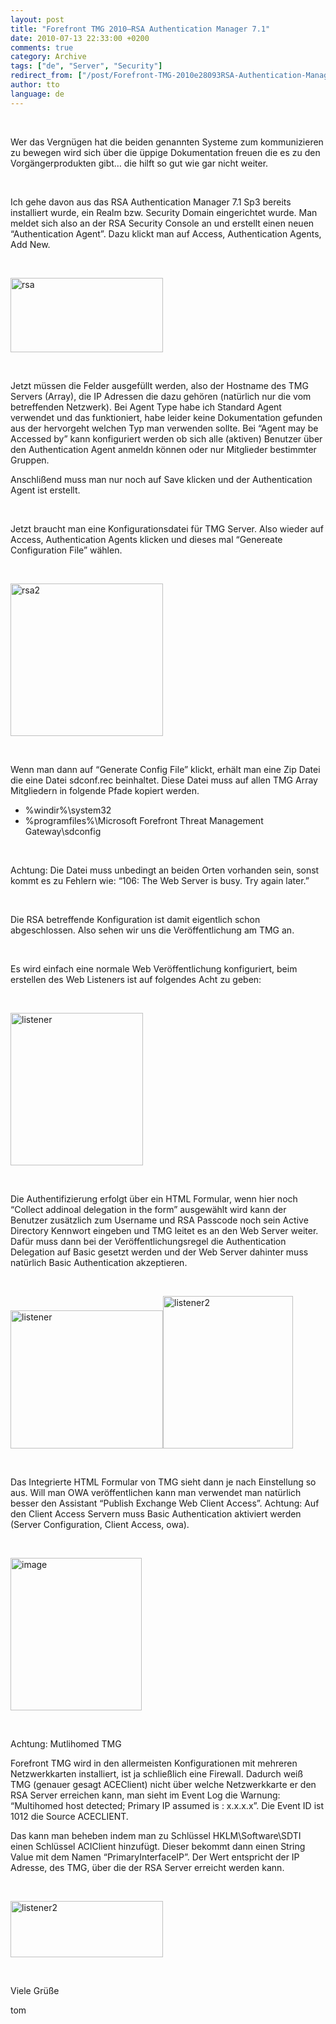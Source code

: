 ```yaml
---
layout: post
title: "Forefront TMG 2010–RSA Authentication Manager 7.1"
date: 2010-07-13 22:33:00 +0200
comments: true
category: Archive
tags: ["de", "Server", "Security"]
redirect_from: ["/post/Forefront-TMG-2010e28093RSA-Authentication-Manager-71", "/post/forefront-tmg-2010e28093rsa-authentication-manager-71"]
author: tto
language: de
---
```

<!-- more -->
<p>&nbsp;</p>
<p>Wer das Vergn&uuml;gen hat die beiden genannten Systeme zum kommunizieren zu bewegen wird sich &uuml;ber die &uuml;ppige Dokumentation freuen die es zu den Vorg&auml;ngerprodukten gibt&hellip; die&nbsp;hilft so gut wie gar nicht weiter.</p>
<p>&nbsp;</p>
<p>Ich gehe davon aus das RSA Authentication Manager 7.1 Sp3 bereits installiert wurde, ein Realm bzw. Security Domain eingerichtet wurde. Man meldet sich also an der RSA Security Console an und erstellt einen neuen &ldquo;Authentication Agent&rdquo;. Dazu klickt man auf Access, Authentication Agents, Add New.</p>
<p>&nbsp;</p>
<p><a href="/assets/archive/rsa.jpg"><img class="wlDisabledImage" style="display: inline; border-width: 0px;" title="rsa" src="/assets/archive/rsa_thumb.jpg" alt="rsa" width="244" height="119" border="0" /></a></p>
<p>&nbsp;</p>
<p>Jetzt m&uuml;ssen die Felder ausgef&uuml;llt werden, also der Hostname des TMG Servers (Array), die IP Adressen die dazu geh&ouml;ren (nat&uuml;rlich nur die vom betreffenden Netzwerk). Bei Agent Type habe ich Standard Agent verwendet und das funktioniert, habe leider keine Dokumentation gefunden aus der hervorgeht welchen Typ man verwenden sollte. Bei &ldquo;Agent may be Accessed by&rdquo; kann konfiguriert werden ob sich alle (aktiven) Benutzer &uuml;ber den Authentication Agent anmeldn k&ouml;nnen oder nur Mitglieder bestimmter Gruppen.</p>
<p>Anschli&szlig;end muss man nur noch auf Save klicken und der Authentication Agent ist erstellt.</p>
<p>&nbsp;</p>
<p>Jetzt braucht man eine Konfigurationsdatei f&uuml;r TMG Server. Also wieder auf Access, Authentication Agents klicken und dieses mal &ldquo;Genereate Configuration File&rdquo; w&auml;hlen.</p>
<p>&nbsp;</p>
<p><a href="/assets/archive/rsa2.jpg"><img class="wlDisabledImage" style="display: inline; border-width: 0px;" title="rsa2" src="/assets/archive/rsa2_thumb.jpg" alt="rsa2" width="244" height="244" border="0" /></a></p>
<p>&nbsp;</p>
<p>Wenn man dann auf &ldquo;Generate Config File&rdquo; klickt, erh&auml;lt man eine Zip Datei die eine Datei sdconf.rec beinhaltet. Diese Datei muss auf allen TMG Array Mitgliedern in folgende Pfade kopiert werden.</p>
<ul>
<li>%windir%\system32</li>
<li>%programfiles%\Microsoft Forefront Threat Management Gateway\sdconfig</li>
</ul>
<p>&nbsp;</p>
<p>Achtung: Die Datei muss unbedingt an beiden Orten vorhanden sein, sonst kommt es zu Fehlern wie: &ldquo;106: The Web Server is busy. Try again later.&rdquo;</p>
<p>&nbsp;</p>
<p>Die RSA betreffende Konfiguration ist damit eigentlich schon abgeschlossen. Also sehen wir uns die Ver&ouml;ffentlichung am TMG an.</p>
<p>&nbsp;</p>
<p>Es wird einfach eine normale Web Ver&ouml;ffentlichung konfiguriert, beim erstellen des Web Listeners ist auf folgendes Acht zu geben:</p>
<p>&nbsp;</p>
<p><a href="/assets/archive/listener.jpg"><img class="wlDisabledImage" style="display: inline; border-width: 0px;" title="listener" src="/assets/archive/listener_thumb.jpg" alt="listener" width="212" height="244" border="0" /></a></p>
<p>&nbsp;</p>
<p>Die Authentifizierung erfolgt &uuml;ber ein HTML Formular, wenn hier noch &ldquo;Collect addinoal delegation in the form&rdquo; ausgew&auml;hlt wird kann der Benutzer zus&auml;tzlich zum Username und RSA Passcode noch sein Active Directory Kennwort eingeben und TMG leitet es an den Web Server weiter. Daf&uuml;r muss dann bei der Ver&ouml;ffentlichungsregel die Authentication Delegation auf Basic gesetzt werden und der Web Server dahinter muss nat&uuml;rlich Basic Authentication akzeptieren.</p>
<p>&nbsp;</p>
<p><a href="/assets/archive/listener_1.jpg"><img class="wlDisabledImage" style="display: inline; border-width: 0px;" title="listener" src="/assets/archive/listener_thumb_1.jpg" alt="listener" width="244" height="221" border="0" /></a><a href="/assets/archive/listener2.jpg"><img class="wlDisabledImage" style="display: inline; border-width: 0px;" title="listener2" src="/assets/archive/listener2_thumb.jpg" alt="listener2" width="208" height="244" border="0" /></a></p>
<p>&nbsp;</p>
<p>Das Integrierte HTML Formular von TMG sieht dann je nach Einstellung so aus. Will man OWA ver&ouml;ffentlichen kann man verwendet man nat&uuml;rlich besser den Assistant &ldquo;Publish Exchange Web Client Access&rdquo;. Achtung: Auf den Client Access Servern muss Basic Authentication aktiviert werden (Server Configuration, Client Access, owa).</p>
<p>&nbsp;</p>
<p><a href="/assets/archive/image_147.png"><img class="wlDisabledImage" style="margin: 0px; display: inline; border: 0px;" title="image" src="/assets/archive/image_thumb_145.png" alt="image" width="210" height="244" border="0" /></a></p>
<p>&nbsp;</p>
<p>Achtung: Mutlihomed TMG</p>
<p>Forefront TMG wird in den allermeisten Konfigurationen mit mehreren Netzwerkkarten installiert, ist ja schlie&szlig;lich eine Firewall. Dadurch wei&szlig; TMG (genauer gesagt ACEClient) nicht &uuml;ber welche Netzwerkkarte er den RSA Server erreichen kann, man sieht im Event Log die Warnung: &ldquo;Multihomed host detected; Primary IP assumed is : x.x.x.x&rdquo;. Die Event ID ist 1012 die Source ACECLIENT.</p>
<p>Das kann man beheben indem man zu Schl&uuml;ssel HKLM\Software\SDTI einen Schl&uuml;ssel ACIClient hinzuf&uuml;gt. Dieser bekommt dann einen String Value mit dem Namen &ldquo;PrimaryInterfaceIP&rdquo;. Der Wert entspricht der IP Adresse, des TMG, &uuml;ber die der RSA Server erreicht werden kann.</p>
<p>&nbsp;</p>
<p><a href="/assets/archive/listener2_1.jpg"><img class="wlDisabledImage" style="display: inline; border-width: 0px;" title="listener2" src="/assets/archive/listener2_thumb_1.jpg" alt="listener2" width="244" height="90" border="0" /></a></p>
<p>&nbsp;</p>
<p>Viele Gr&uuml;&szlig;e</p>
<p>tom</p>

